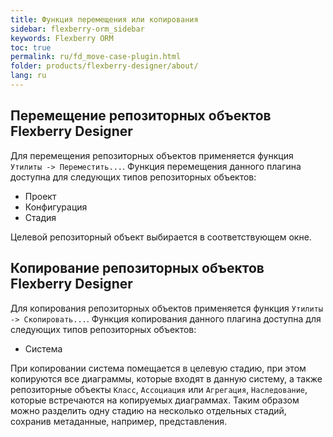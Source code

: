 ```yaml
---
title: Функция перемещения или копирования
sidebar: flexberry-orm_sidebar
keywords: Flexberry ORM
toc: true
permalink: ru/fd_move-case-plugin.html
folder: products/flexberry-designer/about/
lang: ru
---
```


## Перемещение репозиторных объектов Flexberry Designer

Для перемещения репозиторных объектов применяется функция `Утилиты -> Переместить...`. Функция перемещения данного плагина доступна для следующих типов репозиторных объектов:

* Проект
* Конфигурация
* Стадия

Целевой репозиторный объект выбирается в соответствующем окне.

## Копирование репозиторных объектов Flexberry Designer

Для копирования репозиторных объектов применяется функция `Утилиты -> Cкопировать...`. Функция копирования данного плагина доступна для следующих типов репозиторных объектов:

* Система

При копировании система помещается в целевую стадию, при этом копируются все диаграммы, которые входят в данную систему, а также репозиторные объекты `Класс`, `Ассоциация` или `Агрегация`, `Наследование`, которые встречаются на копируемых диаграммах. Таким образом можно разделить одну стадию на несколько отдельных стадий, сохранив метаданные, например, представления.